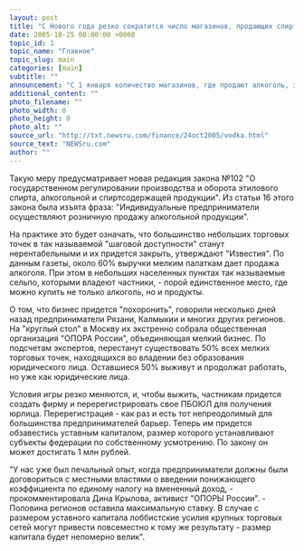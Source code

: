 ```yaml
---
layout: post
title: "С Нового года резко сократится число магазинов, продающих спиртное"
date: 2005-10-25 00:00:00 +0000
topic_id: 1
topic_name: "Главное"
topic_slug: main
categories: [main]
subtitle: ""
announcement: "С 1 января количество магазинов, где продают алкоголь, значительно уменьшится. C нового года торговать алкоголем крепче 15 градусов будет запрещено индивидуальным предпринимателям."
additional_content: ""
photo_filename: ""
photo_width: 0
photo_height: 0
photo_alt: ""
source_url: "http://txt.newsru.com/finance/24oct2005/vodka.html"
source_text: "NEWSru.com"
author: ""
---
```

Такую меру предусматривает новая редакция закона №102 "О государственном регулировании производства и оборота этилового спирта, алкогольной и спиртсодержащей продукции". Из статьи 16 этого закона была изъята фраза: "Индивидуальные предприниматели осуществляют розничную продажу алкогольной продукции".

На практике это будет означать, что большинство небольших торговых точек в так называемой "шаговой доступности" станут нерентабельными и их придется закрыть, утверждают "Известия". По данным газеты, около 60% выручки мелким палаткам дает продажа алкоголя. При этом в небольших населенных пунктах так называемые сельпо, которыми владеют частники, - порой единственное место, где можно купить не только алкоголь, но и продукты.

О том, что бизнес придется "похоронить", говорили несколько дней назад предприниматели Рязани, Калмыкии и многих других регионов. На "круглый стол" в Москву их экстренно собрала общественная организация "ОПОРА России", объединяющая мелкий бизнес. По подсчетам экспертов, перестанут существовать 50% всех мелких торговых точек, находящихся во владении без образования юридического лица. Оставшиеся 50% выживут и продолжат работать, но уже как юридические лица.

Условия игры резко меняются, и, чтобы выжить, частникам придется создать фирму и перерегистрировать свое ПБОЮЛ для получения юрлица. Перерегистрация - как раз и есть тот непреодолимый для большинства предпринимателей барьер. Теперь им придется обзавестись уставным капиталом, размер которого устанавливают субъекты федерации по собственному усмотрению. По закону он может достигать 1 млн рублей.

"У нас уже был печальный опыт, когда предприниматели должны были договориться с местными властями о введении понижающего коэффициента по единому налогу на вмененный доход, - прокомментировала Дина Крылова, активист "ОПОРЫ России". - Половина регионов оставила максимальную ставку. В случае с размером уставного капитала лоббистские усилия крупных торговых сетей могут привести повсеместно к тому же результату - размер капитала будет непомерно велик".

